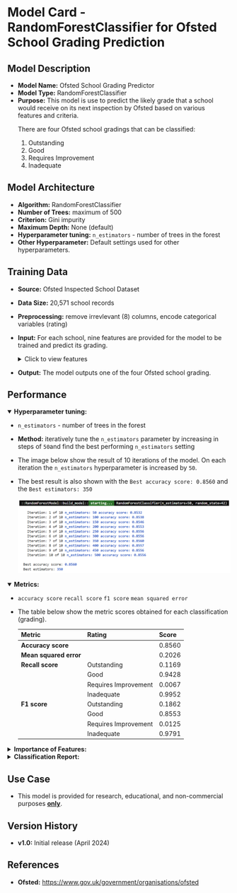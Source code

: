# Model Card - RandomForestClassifier for Ofsted School Grading Prediction


## Model Description

- **Model Name:** Ofsted School Grading Predictor
- **Model Type:** RandomForestClassifier
- **Purpose:** This model is use to predict the likely grade that a school would receive on its next inspection by Ofsted based on various features and criteria. 
   <p>
		There are four Ofsted school gradings that can be classified:
    <ol type="1">
		<li>Outstanding</li>
		<li>Good</li>
		<li>Requires Improvement</li>
		<li>Inadequate</li>
    </ol>
   </p>

## Model Architecture

- **Algorithm:** RandomForestClassifier
- **Number of Trees:** maximum of 500
- **Criterion:** Gini impurity
- **Maximum Depth:** None (default)
- **Hyperparameter tuning:** `n_estimators` - number of trees in the forest
- **Other Hyperparameter:** Default settings used for other hyperparameters.

## Training Data

- **Source:** Ofsted Inspected School Dataset
- **Data Size:** 20,571 school records
- **Preprocessing:** remove irrevlevant (8) columns, encode categorical variables (rating)
- **Input:** For each school, nine features are provided for the model to be trained and predict its grading.
   <details>
  <summary>Click to view features</summary>
    <p>
    <ol type="1">
    <li>Gender Type - girls, boys, mixed</li>
    <li>Religious Ethos - Church of England, Roman Catholic, Other religion and non-faith</li>
    <li>Percentage of Pupils who are Boys</li>
    <li>Percentage of Pupils who are Girls</li>
    <li>Percentage of Pupils who have Enhance Health Care plan</li>
    <li>Percentage of Pupils who have Special Education Needs</li>
    <li>Percentage of Pupils who receive Free School Meals</li>
    <li>Percentage of Pupils who first language is English</li>
    <li>Percentage of Pupils who first language is not English</li>
    </ol>
    </p>
   </details>

- **Output:** The model outputs one of the four Ofsted school grading.

## Performance

   <div>
   <details open>
  <summary><b>Hyperparameter tuning:</b></summary>

- `n_estimators` - number of trees in the forest

- **Method:** iteratively tune the `n_estimators` parameter by increasing in steps of `50`and find the best performing `n_estimators` setting

- The image below show the result of 10 iterations of the model. On each iteration the `n_estimators` hyperparameter is increased by `50`.

- The best result is also shown with the `Best accuracy score: 0.8560` and the `Best estimators: 350`

   <div>
    <img style="width:700px" src="https://github.com/wrm65/Capstone-Project-2024/blob/main/images/random_forest_01.png">
   </div>
	 
   </details>
   </div>

   <details open>
  <summary><b>Metrics:</b></summary>

   <p>

   - `accuracy score` `recall score` `f1 score` `mean squared error`

   - The table below show the metric scores obtained for each classification (grading).

     <div>

       | Metric | Rating | Score |
       | --- | -- | --- |
       | **Accuracy score** | &nbsp; | 0.8560 |
       | **Mean squared error** | &nbsp; | 0.2026 |
       | **Recall score** | Outstanding | 0.1169 |
       | &nbsp; | Good | 0.9428 |
       | &nbsp; | Requires Improvement | 0.0067 |
       | &nbsp; | Inadequate | 0.9952 |
       | **F1 score** | Outstanding | 0.1862 |
       | &nbsp; | Good | 0.8553 |
       | &nbsp; | Requires Improvement | 0.0125 |
       | &nbsp; | Inadequate | 0.9791 |

     </div>

   </p>

   </details>

   <details>
  <summary><b>Importance of Features:</b></summary>

  <p>

   - The image below show the importance of each feature to the model, when making the predictions.
   <table>
    <tr>
      <td valign="top"> 
      <img style="width:325px" src="https://github.com/wrm65/Capstone-Project-2024/blob/main/images/random_forest_02.png">
      </td>
      <td valign="top"> 
        <img style="width:500px" src="https://github.com/wrm65/Capstone-Project-2024/blob/main/images/random_forest_04.png">
      </td>
     </tr>
   </table>
  </p>

   </details>

   <details>
  <summary><b>Classification Report:</b></summary>

  <p>

   - The image below show the classification report which provides a comprehensive overview of various evaluation metrics for each class in the dataset, including precision, recall, F1-score, and support.

     <div>
      <img style="width:500px" src="https://github.com/wrm65/Capstone-Project-2024/blob/main/images/random_forest_03.png">
     </div>

  </p>

   </details>

## Use Case

- This model is provided for research, educational, and non-commercial purposes <b><u>only</u></b>.

## Version History

- **v1.0:**  Initial release (April 2024)

## References

- **Ofsted:** https://www.gov.uk/government/organisations/ofsted

